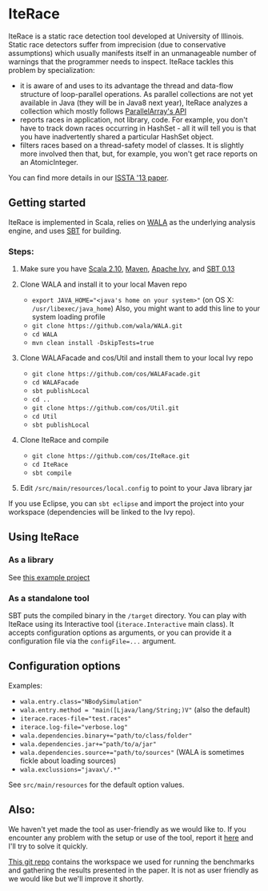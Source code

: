 # IteRace

IteRace is a static race detection tool developed at University of Illinois. 
Static race detectors suffer from imprecision (due to conservative assumptions) which usually manifests itself in an unmanageable number of warnings that the programmer needs to inspect.
IteRace tackles this problem by specialization:
 - it is aware of and uses to its advantage the thread and data-flow structure of loop-parallel operations. As parallel collections are not yet available in Java (they will be in Java8 next year), IteRace analyzes a collection which mostly follows [ParallelArray's API](http://gee.cs.oswego.edu/dl/concurrency-interest/index.html)
 - reports races in application, not library, code. For example, you don't have to track down races occurring in HashSet - all it will tell you is that you have inadvertently shared a particular HashSet object.   
 - filters races based on a thread-safety model of classes. It is slightly more involved then that, but, for example, you won't get race reports on an AtomicInteger.

You can find more details in our [ISSTA '13 paper](http://publish.illinois.edu/cos/files/2013/08/IteRace-ISSTA-13.pdf).

## Getting started

IteRace is implemented in Scala, relies on [WALA](http://wala.sourceforge.net/wiki/index.php/Main_Page) as the underlying analysis engine, and uses [SBT](http://www.scala-sbt.org) for building.

### Steps:

1. Make sure you have [Scala 2.10](http://www.scala-lang.org/download/), [Maven](http://maven.apache.org/download.cgi), [Apache Ivy](http://ant.apache.org/ivy/download.cgi), and [SBT 0.13](http://www.scala-sbt.org/release/docs/Getting-Started/Setup.html) 

2. Clone WALA and install it to your local Maven repo
    - `export JAVA_HOME="<java's home on your system>"` (on OS X: `/usr/libexec/java_home`) Also, you might want to add this line to your system loading profile
    - `git clone https://github.com/wala/WALA.git`
    - `cd WALA`
    - `mvn clean install -DskipTests=true` 
    
3. Clone WALAFacade and cos/Util and install them to your local Ivy repo
    - `git clone https://github.com/cos/WALAFacade.git`
    - `cd WALAFacade`
    - `sbt publishLocal`
    - `cd ..`
    - `git clone https://github.com/cos/Util.git`
    - `cd Util`
    - `sbt publishLocal`
    
4. Clone IteRace and compile
    - `git clone https://github.com/cos/IteRace.git`
    - `cd IteRace`
    - `sbt compile`

5. Edit `/src/main/resources/local.config` to point to your Java library jar
  
If you use Eclipse, you can `sbt eclipse` and import the project into your workspace (dependencies will be linked to the Ivy repo).

## Using IteRace

### As a library

See [this example project](https://github.com/cos/IteRace-example-client)

### As a standalone tool

SBT puts the compiled binary in the `/target` directory. You can play with IteRace using its Interactive tool (`iterace.Interactive` main class). It accepts configuration options as arguments, or you can provide it a configuration file via the `configFile=...` argument.


## Configuration options

Examples:
- `wala.entry.class="NBodySimulation"`
- `wala.entry.method = "main([Ljava/lang/String;)V"` (also the default)
- `iterace.races-file="test.races"`
- `iterace.log-file="verbose.log"`
- `wala.dependencies.binary+="path/to/class/folder"`
- `wala.dependencies.jar+="path/to/a/jar"`
- `wala.dependencies.source+="path/to/sources"` (WALA is sometimes fickle about loading sources)
- `wala.exclussions="javax\/.*"`

See `src/main/resources` for the default option values.


## Also:

We haven't yet made the tool as user-friendly as we would like to. If you encounter any problem with the setup or use of the tool, report it [here](https://github.com/cos/IteRace/issues) and I'll try to solve it quickly.

[This git repo](https://github.com/cos/workspace-iterace) contains the workspace we used for running the benchmarks and gathering the results presented in the paper. It is not as user friendly as we would like but we'll improve it shortly.
